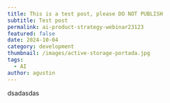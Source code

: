```yaml
---
title: This is a test post, please DO NOT PUBLISH
subtitle: Test post
permalink: ai-product-strategy-webinar23123
featured: false
date: 2024-10-04
category: development
thumbnail: /images/active-storage-portada.jpg
tags:
  - AI
author: agustin
---
```

d﻿sadasdas